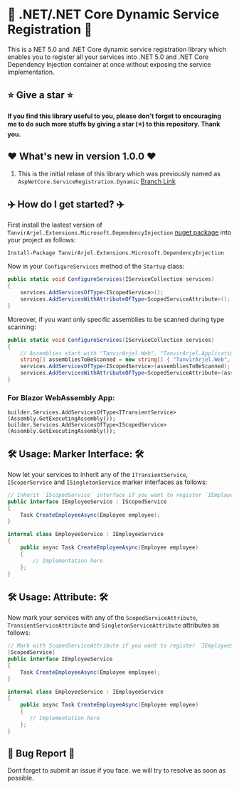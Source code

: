  # 👑 .NET/.NET Core Dynamic Service Registration 👑

This is a NET 5.0 and .NET Core dynamic service registration library which enables you to register all your services into .NET 5.0 and .NET Core Dependency Injection container at once without exposing the service implementation.
 
 ## ⭐ Give a star ⭐
   
   **If you find this library useful to you, please don't forget to encouraging me to do such more stuffs by giving a star (⭐) to this repository. Thank you.**

## ❤️ What's new in version 1.0.0 ❤️

1. This is the initial relase of this library which was previously named as `AspNetCore.ServiceRegistration.Dynamic` [Branch Link](https://github.com/TanvirArjel/TanvirArjel.Extensions.Microsoft.DependencyInjection/tree/AspNetCore.ServiceRegistration.Dynamic)

## ✈️ How do I get started? ✈️

First install the lastest version of `
TanvirArjel.Extensions.Microsoft.DependencyInjection` [nuget package](https://www.nuget.org/packages/TanvirArjel.Extensions.Microsoft.DependencyInjection) into your project as follows:
 
    Install-Package TanvirArjel.Extensions.Microsoft.DependencyInjection
    
Now in your `ConfigureServices` method of the `Startup` class:

```C#
public static void ConfigureServices(IServiceCollection services)
{
    services.AddServicesOfType<IScopedService>();
    services.AddServicesWithAttributeOfType<ScopedServiceAttribute>();
}
```
    
 Moreover, if you want only specific assemblies to be scanned during type scanning:

```C#
public static void ConfigureServices(IServiceCollection services)
{
    // Assemblies start with "TanvirArjel.Web", "TanvirArjel.Application" will only be scanned.
    string[] assembliesToBeScanned = new string[] { "TanvirArjel.Web", "TanvirArjel.Application" };
    services.AddServicesOfType<IScopedService>(assembliesToBeScanned);
    services.AddServicesWithAttributeOfType<ScopedServiceAttribute>(assembliesToBeScanned);
}
```

### For Blazor WebAssembly App:

```C@
builder.Services.AddServicesOfType<ITransientService>(Assembly.GetExecutingAssembly());
builder.Services.AddServicesOfType<IScopedService>(Assembly.GetExecutingAssembly());
```
    
## 🛠️ Usage: Marker Interface: 🛠️

Now let your services to inherit any of the `ITransientService`, `IScoperService` and `ISingletonService` marker interfaces as follows:

```C#
// Inherit `IScopedService` interface if you want to register `IEmployeeService` as scoped service.
public interface IEmployeeService : IScopedService
{
    Task CreateEmployeeAsync(Employee employee);
}

internal class EmployeeService : IEmployeeService 
{
    public async Task CreateEmployeeAsync(Employee employee)
    {
        // Implementation here
    };
}
```
        
## 🛠️ Usage: Attribute: 🛠️

Now mark your services with any of the `ScopedServiceAttribute`, `TransientServiceAttribute` and `SingletonServiceAttribute` attributes as follows:

```C#
// Mark with ScopedServiceAttribute if you want to register `IEmployeeService` as scoped service.
[ScopedService]
public interface IEmployeeService
{
    Task CreateEmployeeAsync(Employee employee);
}

internal class EmployeeService : IEmployeeService 
{
    public async Task CreateEmployeeAsync(Employee employee)
    {
       // Implementation here
    };
}
```
  
## 🐞 Bug Report 🐞
   
   Dont forget to submit an issue if you face. we will try to resolve as soon as possible.
